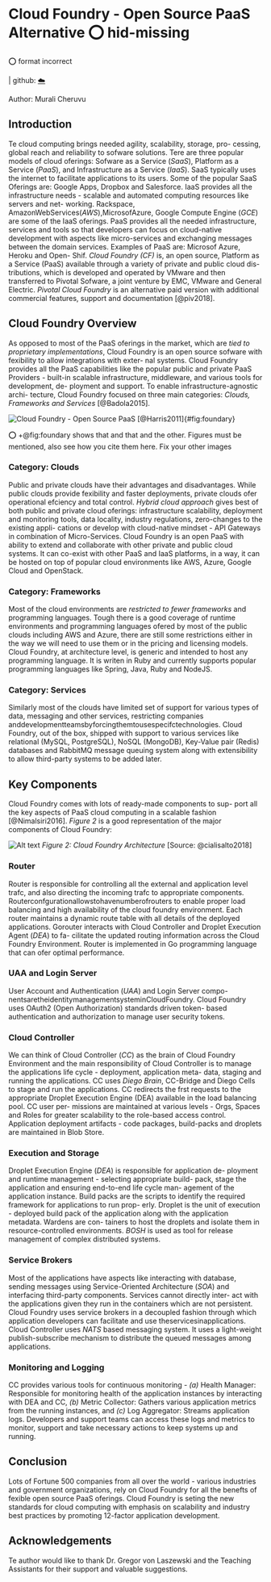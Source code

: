 # Cloud Foundry - Open Source PaaS Alternative :o: hid-missing

:o: format incorrect

| github: [:cloud:](https://github.com/cloudmesh-community/fa18-516-11/edit/master/paper/paper.md)


Author: Murali Cheruvu

## Introduction

Te cloud computing brings needed agility, scalability, storage, pro-
cessing, global reach and reliability to sofware solutions. Tere
are three popular models of cloud oferings: Sofware as a Service
(*SaaS*), Platform as a Service (*PaaS*), and Infrastructure as a Service
(*IaaS*). SaaS typically uses the internet to facilitate applications to
its users. Some of the popular SaaS Oferings are: Google Apps,
Dropbox and Salesforce. IaaS provides all the infrastructure needs -
scalable and automated computing resources like servers and net-
working. Rackspace, AmazonWebServices(*AWS*),MicrosofAzure,
Google Compute Engine (*GCE*) are some of the IaaS oferings. PaaS
provides all the needed infrastructure, services and tools so that
developers can focus on cloud-native development with aspects
like micro-services and exchanging messages between the domain
services. Examples of PaaS are: Microsof Azure, Heroku and Open-
Shif. *Cloud Foundry (CF)* is, an open source, Platform as a Service
(PaaS) available through a variety of private and public cloud dis-
tributions, which is developed and operated by VMware and then
transferred to Pivotal Sofware, a joint venture by EMC, VMware
and General Electric. *Pivotal Cloud Foundry* is an alternative paid 
version with additional commercial features, support and documentation [@piv2018].

## Cloud Foundry Overview

As opposed to most of the PaaS oferings in the market, which are
*tied to proprietary implementations*, Cloud Foundry is an open
source sofware with fexibility to allow integrations with exter-
nal systems. Cloud Foundry provides all the PaaS capabilities like
the popular public and private PaaS Providers - built-in scalable
infrastructure, middleware, and various tools for development, de-
ployment and support. To enable infrastructure-agnostic archi-
tecture, Cloud Foundry focused on three main categories: *Clouds,
Frameworks and Services* [@Badola2015].

![Cloud Foundry - Open Source PaaS [@Harris2011]](images/Cloud-Foundry-as-Open-PaaS.jpg?raw=true "Cloud Foundry - Open PaaS"){#fig:foundary}

:o: +@fig:foundary shows that and that and the other. Figures must be
mentioned, also see how you cite them here. Fix your other images


### Category: Clouds

Public and private clouds have their advantages and disadvantages.
While public clouds provide fexibility and faster deployments, private 
clouds ofer operational efciency and total control. *Hybrid
cloud approach* gives best of both public and private cloud oferings: 
infrastructure scalability, deployment and monitoring tools, data
locality, industry regulations, zero-changes to the existing appli-
cations or develop with cloud-native mindset - API Gateways in
combination of Micro-Services. Cloud Foundry is an open PaaS
with ability to extend and collaborate with other private and public
cloud systems. It can co-exist with other PaaS and IaaS platforms,
in a way, it can be hosted on top of popular cloud environments
like AWS, Azure, Google Cloud and OpenStack.

### Category: Frameworks

Most of the cloud environments are *restricted to fewer frameworks*
and programming languages. Tough there is a good coverage
of runtime environments and programming languages ofered by
most of the public clouds including AWS and Azure, there are still
some restrictions either in the way we will need to use them or in
the pricing and licensing models. Cloud Foundry, at architecture
level, is generic and intended to host any programming language.
It is writen in Ruby and currently supports popular programming
languages like Spring, Java, Ruby and NodeJS.

### Category: Services

Similarly most of the clouds have limited set of support for various
types of data, messaging and other services, restricting companies
anddevelopmentteamsbyforcingthemtousespecifctechnologies.
Cloud Foundry, out of the box, shipped with support to various
services like relational (MySQL, PostgreSQL), NoSQL (MongoDB),
Key-Value pair (Redis) databases and RabbitMQ message queuing
system along with extensibility to allow third-party systems to be
added later.

## Key Components

Cloud Foundry comes with lots of ready-made components to sup-
port all the key aspects of PaaS cloud computing in a scalable
fashion [@Nimalsiri2016]. *Figure 2* is a good representation of the major components
of Cloud Foundry:

![Alt text](images/Cloud-Foundry-arch.png?raw=true "Cloud Foundry Architecture")
*Figure 2: Cloud Foundry Architecture*
[Source: @cialisalto2018]

### Router

Router is responsible for controlling all the external and application
level trafc, and also directing the incoming trafc to appropriate
components. Routerconfgurationallowstohavenumberofrouters
to enable proper load balancing and high availability of the cloud
foundry environment. Each router maintains a dynamic route table
with all details of the deployed applications. Gorouter interacts
with Cloud Controller and Droplet Execution Agent (*DEA*) to fa-
cilitate the updated routing information across the Cloud Foundry
Environment. Router is implemented in Go programming language
that can ofer optimal performance.

### UAA and Login Server

User Account and Authentication (*UAA*) and Login Server compo-
nentsaretheidentitymanagementsysteminCloudFoundry. Cloud
Foundry uses OAuth2 (Open Authorization) standards driven token-
based authentication and authorization to manage user security
tokens.

### Cloud Controller

We can think of Cloud Controller (*CC*) as the brain of Cloud Foundry
Environment and the main responsibility of Cloud Controller is to
manage the applications life cycle - deployment, application meta-
data, staging and running the applications. CC uses *Diego Brain*,
CC-Bridge and Diego Cells to stage and run the applications. CC
redirects the frst requests to the appropriate Droplet Execution
Engine (DEA) available in the load balancing pool. CC user per-
missions are maintained at various levels - Orgs, Spaces and Roles
for greater scalability to the role-based access control. Application
deployment artifacts - code packages, build-packs and droplets are
maintained in Blob Store.

### Execution and Storage

Droplet Execution Engine (*DEA*) is responsible for application de-
ployment and runtime management - selecting appropriate build-
pack, stage the application and ensuring end-to-end life cycle man-
agement of the application instance. Build packs are the scripts
to identify the required framework for applications to run prop-
erly. Droplet is the unit of execution - deployed build pack of the
application along with the application metadata. Wardens are con-
tainers to host the droplets and isolate them in resource-controlled
environments. *BOSH* is used as tool for release management of
complex distributed systems.

### Service Brokers

Most of the applications have aspects like interacting with database,
sending messages using Service-Oriented Architecture (*SOA*) and
interfacing third-party components. Services cannot directly inter-
act with the applications given they run in the containers which are
not persistent. Cloud Foundry uses service brokers in a decoupled
fashion through which application developers can facilitate and use
theservicesinapplications. Cloud Controller uses *NATS* based messaging system.
It uses a light-weight publish-subscribe mechanism to distribute
the queued messages among applications.

### Monitoring and Logging

CC provides various tools for continuous monitoring - *(a)* Health
Manager: Responsible for monitoring health of the application
instances by interacting with DEA and CC, *(b)* Metric Collector:
Gathers various application metrics from the running instances,
and *(c)* Log Aggregator: Streams application logs. Developers and
support teams can access these logs and metrics to monitor, support
and take necessary actions to keep systems up and running.

## Conclusion

Lots of Fortune 500 companies from all over the world - various
industries and government organizations, rely on Cloud Foundry
for all the benefts of fexible open source PaaS oferings. Cloud
Foundry is seting the new standards for cloud computing with
emphasis on scalability and industry best practices by promoting
12-factor application development.

## Acknowledgements

Te author would like to thank Dr. Gregor von Laszewski and the
Teaching Assistants for their support and valuable suggestions.

